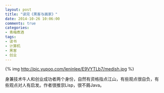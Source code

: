 ```yaml
---
layout: post
title: "读完《黑客与画家》"
date: 2014-10-26 10:06:00
comments: true
categories:
- 青梅煮酒
tags:
- 读书
- 计算机
- 黑客
- 创业
---
```


{% img http://pic.yupoo.com/leninlee/E9VYTLb7/medish.jpg %}

身兼技术牛人和创业成功者两个身份，自然有资格指点江山，有些观点很自负，有些观点对人有启发。作者很推崇Lisp，很不屑Java。
